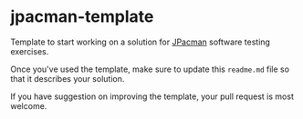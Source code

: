 jpacman-template
================

Template to start working on a solution for [JPacman][] software testing exercises.

Once you've used the template, make sure to update this `readme.md` file so that it describes your solution.

If you have suggestion on improving the template, your pull request is most welcome.

[jpacman]: http://github.com/avandeursen/jpacman-framework
